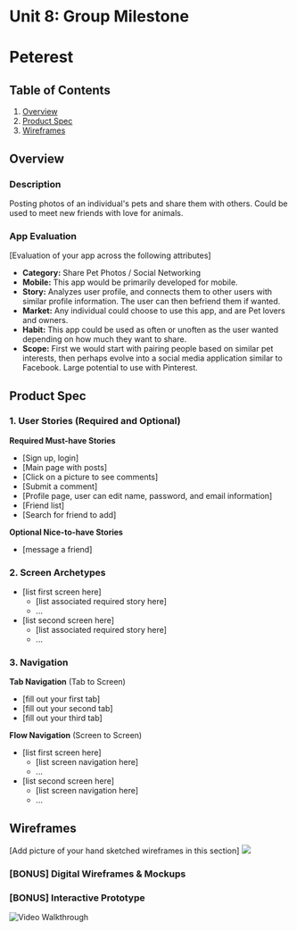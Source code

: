 Unit 8: Group Milestone
===

# Peterest

## Table of Contents
1. [Overview](#Overview)
1. [Product Spec](#Product-Spec)
1. [Wireframes](#Wireframes)

## Overview
### Description
Posting photos of an individual's pets and share them with others. Could be used to meet new friends with love for animals.

### App Evaluation
[Evaluation of your app across the following attributes]
- **Category:** Share Pet Photos / Social Networking
- **Mobile:** This app would be primarily developed for mobile.
- **Story:** Analyzes user profile, and connects them to other users with similar profile information. The user can then befriend them if wanted.
- **Market:** Any individual could choose to use this app, and are Pet lovers and owners.
- **Habit:** This app could be used as often or unoften as the user wanted depending on how much they want to share.
- **Scope:** First we would start with pairing people based on similar pet interests, then perhaps evolve into a social media application similar to Facebook. Large potential to use with Pinterest.

## Product Spec

### 1. User Stories (Required and Optional)

**Required Must-have Stories**

* [Sign up, login]
* [Main page with posts]
* [Click on a picture to see comments]
* [Submit a comment]
* [Profile page, user can edit name, password, and email information]
* [Friend list]
* [Search for friend to add]


**Optional Nice-to-have Stories**

* [message a friend]

### 2. Screen Archetypes

* [list first screen here]
   * [list associated required story here]
   * ...
* [list second screen here]
   * [list associated required story here]
   * ...

### 3. Navigation

**Tab Navigation** (Tab to Screen)

* [fill out your first tab]
* [fill out your second tab]
* [fill out your third tab]

**Flow Navigation** (Screen to Screen)

* [list first screen here]
   * [list screen navigation here]
   * ...
* [list second screen here]
   * [list screen navigation here]
   * ...

## Wireframes
[Add picture of your hand sketched wireframes in this section]
<img src="https://previews.dropbox.com/p/thumb/AAbHtom9Ex4is0ZeFu99nboeJ3swjo17crzjht3DQQorUeeIMK4CHHbQ_SfKHgkSJb5lc8Ap4xIj-tFlQpAEXP0E-RbE46-cHrG8D-jrNuu-TC6aJ0x76tIknRPZmGN3u2iZc9I4F1TDNU7gAYokZWMa8lOQYEXNBb2lxZat2IgSNOACi-nHuy5H4m8ibtwRSZ-xPFTrQ4lQbiQK84INiHgxt-bbjCplaPnQcd4HthbvLMZi1rW6G4mQXYXrhuTne9yLFYIMJvRMCoVHl8asm7fWvQbRRDTlyGy9QcrPOWIB_OC5vDH78rGJTImdBe4EsqO-Lp5WOicBBR-N5druRcO8/p.jpeg?size_mode=5" width='' />

### [BONUS] Digital Wireframes & Mockups

### [BONUS] Interactive Prototype
<img src='http://g.recordit.co/dqSu5Vuuei.gif' title='Video Walkthrough' width='' alt='Video Walkthrough' />
